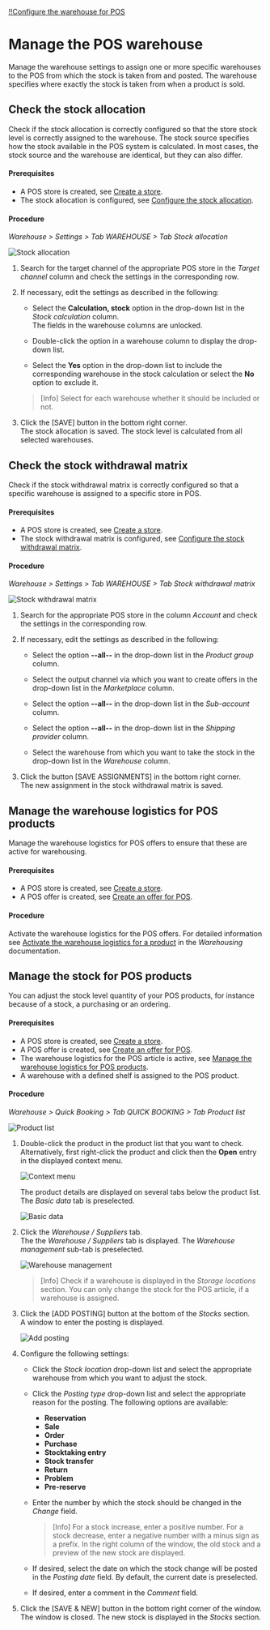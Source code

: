 [!!Configure the warehouse for POS](./01_ConfigureWarehouse.md)

[comment]: <> (add link to Warehouse if available)

# Manage the POS warehouse

Manage the warehouse settings to assign one or more specific warehouses to the POS from which the stock is taken from and posted. The warehouse specifies where exactly the stock is taken from when a product is sold.

## Check the stock allocation

Check if the stock allocation is correctly configured so that the store stock level is correctly assigned to the warehouse. The stock source specifies how the stock available in the POS system is calculated. In most cases, the stock source and the warehouse are identical, but they can also differ.   

#### Prerequisites

- A POS store is created, see [Create a store](./06_CreateStore.md).
- The stock allocation is configured, see [Configure the stock allocation](./06_CreateStore.md#configure-the-stock-allocation).

#### Procedure

*Warehouse > Settings > Tab WAREHOUSE > Tab Stock allocation*

![Stock allocation](../../Assets/Screenshots/RetailSuiteWarehousing/Settings/Warehouse/StockAllocation/StockAllocation.png "[Stock allocation]")

1.  Search for the target channel of the appropriate POS store in the *Target channel* column and check the settings in the corresponding row.

2. If necessary, edit the settings as described in the following:

    + Select the **Calculation, stock** option in the drop-down list in the *Stock calculation* column.   
        The fields in the warehouse columns are unlocked.

    + Double-click the option in a warehouse column to display the drop-down list.
    
    + Select the **Yes** option in the drop-down list to include the corresponding warehouse in the stock calculation or select the **No** option to exclude it.

    > [Info] Select for each warehouse whether it should be included or not.

3. Click the [SAVE] button in the bottom right corner.   
    The stock allocation is saved. The stock level is calculated from all selected warehouses.



## Check the stock withdrawal matrix

Check if the stock withdrawal matrix is correctly configured so that a specific warehouse is assigned to a specific store in POS.

#### Prerequisites

- A POS store is created, see [Create a store](./06_CreateStore.md).
- The stock withdrawal matrix is configured, see [Configure the stock withdrawal matrix](./06_CreateStore.md#configure-the-stock-withdrawal-matrix).

#### Procedure

*Warehouse > Settings > Tab WAREHOUSE > Tab Stock withdrawal matrix*

![Stock withdrawal matrix](../../Assets/Screenshots/RetailSuiteWarehousing/Settings/Warehouse/StockWithdrawalMatrix/StockWithdrawalMatrix.png "[Stock withdrawal matrix]")

1. Search for the appropriate POS store in the column *Account* and check the settings in the corresponding row.   

2. If necessary, edit the settings as described in the following:

    + Select the option **--all--** in the drop-down list in the *Product group* column.

    + Select the output channel via which you want to create offers in the drop-down list in the *Marketplace* column.

    + Select the option **--all--** in the drop-down list in the *Sub-account* column.

    + Select the option **--all--** in the drop-down list in the *Shipping provider* column.

    + Select the warehouse from which you want to take the stock in the drop-down list in the *Warehouse* column.

3. Click the button [SAVE ASSIGNMENTS] in the bottom right corner.   
    The new assignment in the stock withdrawal matrix is saved.



## Manage the warehouse logistics for POS products

Manage the warehouse logistics for POS offers to ensure that these are active for warehousing.

#### Prerequisites

- A POS store is created, see [Create a store](./06_CreateStore.md).
- A POS offer is created, see [Create an offer for POS](./07_ManageOffers.md#create-an-offer-for-pos).

#### Procedure

Activate the warehouse logistics for the POS offers. For detailed information see [Activate the warehouse logistics for a product](../../RetailSuiteWarehousing/Integration/06_ActivateWarehouseLogistics.md) in the *Warehousing* documentation.



## Manage the stock for POS products

You can adjust the stock level quantity of your POS products, for instance because of a stock, a purchasing or an ordering.

#### Prerequisites

- A POS store is created, see [Create a store](./06_CreateStore.md).
- A POS offer is created, see [Create an offer for POS](./07_ManageOffers.md#create-an-offer-for-pos).
- The warehouse logistics for the POS article is active, see [Manage the warehouse logistics for POS products](#manage-the-warehouse-logistics-for-pos-products).
- A warehouse with a defined shelf is assigned to the POS product.

#### Procedure

*Warehouse > Quick Booking > Tab QUICK BOOKING > Tab Product list*

![Product list](../../Assets/Screenshots/RetailSuiteWarehousing/QuickBooking/ProductList.png "[Product list]")

1.  Double-click the product in the product list that you want to check. Alternatively, first right-click the product and click then the **Open** entry in the displayed context menu.    

    ![Context menu](../../Assets/Screenshots/RetailSuiteWarehousing/QuickBooking/ContextMenu.png "[Context menu]")   

    The product details are displayed on several tabs below the product list. The *Basic data* tab is preselected.

    ![Basic data](../../Assets/Screenshots/RetailSuiteWarehousing/QuickBooking/BasicData/BasicData.png "[Basic data]")

2. Click the *Warehouse / Suppliers* tab.   
    The the *Warehouse / Suppliers* tab is displayed. The *Warehouse management* sub-tab is preselected.

    ![Warehouse management](../../Assets/Screenshots/RetailSuiteWarehousing/QuickBooking/WarehouseSuppliers/WarehouseManagement/WarehouseManagement.png "[Warehouse management]")

    > [Info] Check if a warehouse is displayed in the *Storage locations* section. You can only change the stock for the POS article, if a warehouse is assigned.

3. Click the [ADD POSTING] button at the bottom of the *Stocks* section.   
    A window to enter the posting is displayed.

    ![Add posting](../../Assets/Screenshots/RetailSuiteWarehousing/QuickBooking/WarehouseSuppliers/WarehouseManagement/AddBooking.png "[Add posting]")

4. Configure the following settings:

    + Click the *Stock location* drop-down list and select the appropriate warehouse from which you want to adjust the stock.

    + Click the *Posting type* drop-down list and select the appropriate reason for the posting. The following options are available:
        - **Reservation**
        - **Sale**
        - **Order**
        - **Purchase**
        - **Stocktaking entry**
        - **Stock transfer**
        - **Return**
        - **Problem**
        - **Pre-reserve**

    + Enter the number by which the stock should be changed in the *Change* field.
        > [Info] For a stock increase, enter a positive number. For a stock decrease, enter a negative number with a minus sign as a prefix. In the right column of the window, the old stock and a preview of the new stock are displayed.  

    + If desired, select the date on which the stock change will be posted in the *Posting date* field. By default, the current date is preselected.

    + If desired, enter a comment in the *Comment* field.

5. Click the [SAVE & NEW] button in the bottom right corner of the window.   
    The window is closed. The new stock is displayed in the *Stocks* section.
